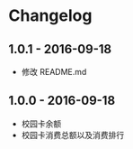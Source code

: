# Changelog




## 1.0.1 - 2016-09-18

* 修改 README.md 

## 1.0.0 - 2016-09-18

* 校园卡余额
* 校园卡消费总额以及消费排行
